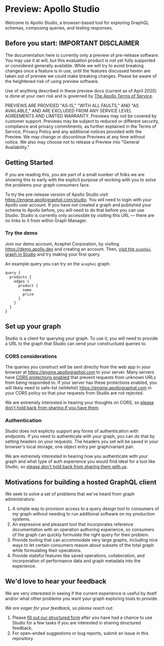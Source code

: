 # Preview: Apollo Studio

Welcome to Apollo Studio, a browser-based tool for exploring GraphQL schemas, composing queries, and testing responses.


## Before you start: IMPORTANT DISCLAIMER

The documentation here is currently only a preview of pre-release software. You may use it at will, but this evaluation product is not yet fully supported or considered generally available. While we will try to avoid breaking changes once a feature is in use, until the features discussed herein are taken out of preview we could make breaking changes. Please be aware of the heightened risk of using preview software.

Use of anything described in these preview docs (current as of April 2020) is done at your own risk and is governed by [The Apollo Terms of Service](https://www.apollographql.com/Apollo-Terms-of-Service.pdf).

PREVIEWS ARE PROVIDED "AS-IS," "WITH ALL FAULTS," AND "AS AVAILABLE," AND ARE EXCLUDED FROM ANY SERVICE LEVEL AGREEMENTS AND LIMITED WARRANTY. Previews may not be covered by customer support. Previews may be subject to reduced or different security, compliance and privacy commitments, as further explained in the Terms of Service, Privacy Policy and any additional notices provided with the Preview. We may change or discontinue Previews at any time without notice. We also may choose not to release a Preview into "General Availability."

## Getting Started

If you are reading this, you are part of a small number of folks we are showing this to early with the explicit purpose of working with you to solve the problems your graph consumers face. 

To try the pre-release version of Apollo Studio visit <https://engine.apollographql.com/studio>. You will need to login with your Apollo user account. If you have not created a graph and published your schema to Apollo before, you will need to do that before you can use Studio. Studio is currently only accessible by visiting this URL –– there are no links to it from within Graph Manager.

### Try the demo

Join our demo account, Acephei Corporation, by visiting <https://demo.apollo.dev> and creating an account. Then, [visit the `acephei` graph in Studio](https://engine.apollographql.com/studio/acephei?schemaTag=production) and try making your first query.

An example query you can try on the `acephei` graph:
```
query {
  products {
    edges {
      product {
        name
        price
      }
    }
  }
}
```

## Set up your graph

Studio is a client for querying your graph. To use it, you will need to provide a URL to the graph that Studio can send your constructued queries to.

### CORS considerations

The queries you construct will be sent directly from the web app in your browser at https://engine.apollographql.com to your server. Many servers have [CORS protections enabled](https://developer.mozilla.org/en-US/docs/Web/HTTP/CORS) that prevent requests from unknown URLs from being responded to. If your server has these protections enabled, you will likely need to safe-list (whitelist) https://engine.apollographql.com in your CORS policy so that your requests from Studio are not rejected.

We are extremely interested in hearing your thoughts on CORS, so [please don't hold back from sharing if you have them](https://forms.gle/hhfA72JPC3fw43Wx5).

### Authentication

Studio does not explicity support any forms of authentication with endpoints. If you need to authenticate with your graph, you can do that by setting headers on your requests. The headers you set will be saved in your browser's local storage, one object entry per graph/variant pair.

We are extremely interested in hearing how you authenticate with your graph and what type of auth experience you would find ideal for a tool like Studio, so [please don't hold back from sharing them with us](https://forms.gle/hhfA72JPC3fw43Wx5).

## Motivations for building a hosted GraphQL client

We seek to solve a set of problems that we've heard from graph administrators:
1. A simple way to provision access to a query design tool to consumers of my graph without needing to run additional software on my production systems.
2. An expressive and pleasant tool that incorporates reference documentation with an operation authoring experience, so consumers of the graph can quickly formulate the right query for their problem. 
3. Provide tooling that can accommodate very large graphs, including nice ways to let certain consumers reason about subsets of the total graph while formulating their operations.
4. Provide stateful features like saved operations, collaboration, and incorporation of performance data and graph metadata into the experience. 

## We'd love to hear your feedback

We are very interested in seeing if the current experience is useful by itself and/or what other problems you want your graph exploring tools to provide.

_We are eager for your feedback, so please reach out._

1. Please [fill out our structured form](https://forms.gle/hhfA72JPC3fw43Wx5) after you have had a chance to use Studio for a few tasks if you are interested in sharing structured feedback.
2. For open-ended suggestions or bug reports, submit an Issue in this repository.
